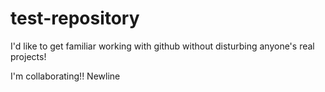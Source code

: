 # test-repository
I'd like to get familiar working with github without disturbing anyone's real projects!

I'm collaborating!!
Newline